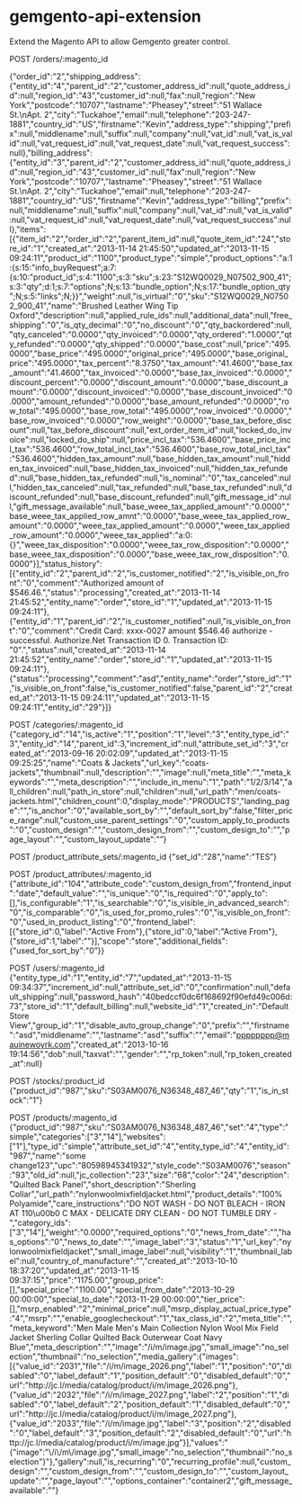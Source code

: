 gemgento-api-extension
======================

Extend the Magento API to allow Gemgento greater control.

POST /orders/:magento_id

{"order_id":"2","shipping_address":{"entity_id":"4","parent_id":"2","customer_address_id":null,"quote_address_id":null,"region_id":"43","customer_id":null,"fax":null,"region":"New York","postcode":"10707","lastname":"Pheasey","street":"51 Wallace St.\nApt. 2","city":"Tuckahoe","email":null,"telephone":"203-247-1881","country_id":"US","firstname":"Kevin","address_type":"shipping","prefix":null,"middlename":null,"suffix":null,"company":null,"vat_id":null,"vat_is_valid":null,"vat_request_id":null,"vat_request_date":null,"vat_request_success":null},"billing_address":{"entity_id":"3","parent_id":"2","customer_address_id":null,"quote_address_id":null,"region_id":"43","customer_id":null,"fax":null,"region":"New York","postcode":"10707","lastname":"Pheasey","street":"51 Wallace St.\nApt. 2","city":"Tuckahoe","email":null,"telephone":"203-247-1881","country_id":"US","firstname":"Kevin","address_type":"billing","prefix":null,"middlename":null,"suffix":null,"company":null,"vat_id":null,"vat_is_valid":null,"vat_request_id":null,"vat_request_date":null,"vat_request_success":null},"items":[{"item_id":"2","order_id":"2","parent_item_id":null,"quote_item_id":"24","store_id":"1","created_at":"2013-11-14 21:45:50","updated_at":"2013-11-15 09:24:11","product_id":"1100","product_type":"simple","product_options":"a:1:{s:15:\"info_buyRequest\";a:7:{s:10:\"product_id\";s:4:\"1100\";s:3:\"sku\";s:23:\"S12WQ0029_N07502_900_41\";s:3:\"qty\";d:1;s:7:\"options\";N;s:13:\"bundle_option\";N;s:17:\"bundle_option_qty\";N;s:5:\"links\";N;}}","weight":null,"is_virtual":"0","sku":"S12WQ0029_N07502_900_41","name":"Brushed Leather Wing Tip Oxford","description":null,"applied_rule_ids":null,"additional_data":null,"free_shipping":"0","is_qty_decimal":"0","no_discount":"0","qty_backordered":null,"qty_canceled":"0.0000","qty_invoiced":"0.0000","qty_ordered":"1.0000","qty_refunded":"0.0000","qty_shipped":"0.0000","base_cost":null,"price":"495.0000","base_price":"495.0000","original_price":"495.0000","base_original_price":"495.0000","tax_percent":"8.3750","tax_amount":"41.4600","base_tax_amount":"41.4600","tax_invoiced":"0.0000","base_tax_invoiced":"0.0000","discount_percent":"0.0000","discount_amount":"0.0000","base_discount_amount":"0.0000","discount_invoiced":"0.0000","base_discount_invoiced":"0.0000","amount_refunded":"0.0000","base_amount_refunded":"0.0000","row_total":"495.0000","base_row_total":"495.0000","row_invoiced":"0.0000","base_row_invoiced":"0.0000","row_weight":"0.0000","base_tax_before_discount":null,"tax_before_discount":null,"ext_order_item_id":null,"locked_do_invoice":null,"locked_do_ship":null,"price_incl_tax":"536.4600","base_price_incl_tax":"536.4600","row_total_incl_tax":"536.4600","base_row_total_incl_tax":"536.4600","hidden_tax_amount":null,"base_hidden_tax_amount":null,"hidden_tax_invoiced":null,"base_hidden_tax_invoiced":null,"hidden_tax_refunded":null,"base_hidden_tax_refunded":null,"is_nominal":"0","tax_canceled":null,"hidden_tax_canceled":null,"tax_refunded":null,"base_tax_refunded":null,"discount_refunded":null,"base_discount_refunded":null,"gift_message_id":null,"gift_message_available":null,"base_weee_tax_applied_amount":"0.0000","base_weee_tax_applied_row_amnt":"0.0000","base_weee_tax_applied_row_amount":"0.0000","weee_tax_applied_amount":"0.0000","weee_tax_applied_row_amount":"0.0000","weee_tax_applied":"a:0:{}","weee_tax_disposition":"0.0000","weee_tax_row_disposition":"0.0000","base_weee_tax_disposition":"0.0000","base_weee_tax_row_disposition":"0.0000"}],"status_history":[{"entity_id":"2","parent_id":"2","is_customer_notified":"2","is_visible_on_front":"0","comment":"Authorized amount of $546.46.","status":"processing","created_at":"2013-11-14 21:45:52","entity_name":"order","store_id":"1","updated_at":"2013-11-15 09:24:11"},{"entity_id":"1","parent_id":"2","is_customer_notified":null,"is_visible_on_front":"0","comment":"Credit Card: xxxx-0027 amount $546.46 authorize - successful. Authorize.Net Transaction ID 0.  Transaction ID: \"0\".","status":null,"created_at":"2013-11-14 21:45:52","entity_name":"order","store_id":"1","updated_at":"2013-11-15 09:24:11"},{"status":"processing","comment":"asd","entity_name":"order","store_id":"1","is_visible_on_front":false,"is_customer_notified":false,"parent_id":"2","created_at":"2013-11-15 09:24:11","updated_at":"2013-11-15 09:24:11","entity_id":"29"}]} 

POST /categories/:magento_id
{"category_id":"14","is_active":"1","position":"1","level":"3","entity_type_id":"3","entity_id":"14","parent_id":3,"increment_id":null,"attribute_set_id":"3","created_at":"2013-09-16 20:02:09","updated_at":"2013-11-15 09:25:25","name":"Coats & Jackets","url_key":"coats-jackets","thumbnail":null,"description":"","image":null,"meta_title":"","meta_keywords":"","meta_description":"","include_in_menu":"1","path":"1\/2\/3\/14","all_children":null,"path_in_store":null,"children":null,"url_path":"men\/coats-jackets.html","children_count":0,"display_mode":"PRODUCTS","landing_page":"","is_anchor":"0","available_sort_by":"","default_sort_by":false,"filter_price_range":null,"custom_use_parent_settings":"0","custom_apply_to_products":"0","custom_design":"","custom_design_from":"","custom_design_to":"","page_layout":"","custom_layout_update":"”} 

POST /product_attribute_sets/:magento_id
{"set_id":"28","name":"TES”}

POST /product_attributes/:magento_id
{"attribute_id":"104","attribute_code":"custom_design_from","frontend_input":"date","default_value":"","is_unique":"0","is_required":"0","apply_to":[],"is_configurable":"1","is_searchable":"0","is_visible_in_advanced_search":"0","is_comparable":"0","is_used_for_promo_rules":"0","is_visible_on_front":"0","used_in_product_listing":"0","frontend_label":[{"store_id":0,"label":"Active From"},{"store_id":0,"label":"Active From"},{"store_id":1,"label":""}],"scope":"store","additional_fields":{"used_for_sort_by":"0”}}

POST /users/:magento_id
{"entity_type_id":"1","entity_id":"7","updated_at":"2013-11-15 09:34:37","increment_id":null,"attribute_set_id":"0","confirmation":null,"default_shipping":null,"password_hash":"40bedccf0dc6f168692f90efd49c006d:73","store_id":"1","default_billing":null,"website_id":"1","created_in":"Default Store View","group_id":"1","disable_auto_group_change":"0","prefix":"","firstname":"asd","middlename":"","lastname":"asd","suffix":"","email":"pppppppp@mauinewoyrk.com","created_at":"2013-10-16 19:14:56","dob":null,"taxvat":"","gender":"","rp_token":null,"rp_token_created_at":null}

POST /stocks/:product_id
{"product_id":"987","sku":"S03AM0076_N36348_487_46","qty":"1","is_in_stock":"1”}

POST /products/:magento_id
{"product_id":"987","sku":"S03AM0076_N36348_487_46","set":"4","type":"simple","categories":["3","14"],"websites":["1"],"type_id":"simple","attribute_set_id":"4","entity_type_id":"4","entity_id":"987","name":"some change123","upc":"80598945341932","style_code":"S03AM0076","season":"93","old_id":null,"jc_collection":"23","size":"68","color":"24","description":"Quilted Back Panel","short_description":"Sherling Collar","url_path":"nylonwoolmixfieldjacket.html","product_details":"100% Polyamide","care_instructions":"DO NOT WASH - DO NOT BLEACH - IRON AT 110\u00b0 C MAX - DELICATE DRY CLEAN - DO NOT TUMBLE DRY -","category_ids":["3","14"],"weight":"0.0000","required_options":"0","news_from_date":"","has_options":"0","news_to_date":"","image_label":"3","status":"1","url_key":"nylonwoolmixfieldjacket","small_image_label":null,"visibility":"1","thumbnail_label":null,"country_of_manufacture":"","created_at":"2013-10-10 18:37:20","updated_at":"2013-11-15 09:37:15","price":"1175.00","group_price":[],"special_price":"1100.00","special_from_date":"2013-10-29 00:00:00","special_to_date":"2013-11-29 00:00:00","tier_price":[],"msrp_enabled":"2","minimal_price":null,"msrp_display_actual_price_type":"4","msrp":"","enable_googlecheckout":"1","tax_class_id":"2","meta_title":"","meta_keyword":"Men Male Men's Main Collection Nylon Wool Mix Field Jacket Sherling Collar Quilted Back Outerwear Coat Navy Blue","meta_description":"","image":"\/i\/m\/image.jpg","small_image":"no_selection","thumbnail":"no_selection","media_gallery":{"images":[{"value_id":"2031","file":"\/i\/m\/image_2026.png","label":"1","position":"0","disabled":"0","label_default":"1","position_default":"0","disabled_default":"0","url":"http:\/\/jc.l\/media\/catalog\/product\/i\/m\/image_2026.png"},{"value_id":"2032","file":"\/i\/m\/image_2027.png","label":"2","position":"1","disabled":"0","label_default":"2","position_default":"1","disabled_default":"0","url":"http:\/\/jc.l\/media\/catalog\/product\/i\/m\/image_2027.png"},{"value_id":"2033","file":"\/i\/m\/image.jpg","label":"3","position":"2","disabled":"0","label_default":"3","position_default":"2","disabled_default":"0","url":"http:\/\/jc.l\/media\/catalog\/product\/i\/m\/image.jpg"}],"values":"{\"image\":\"\\\/i\\\/m\\\/image.jpg\",\"small_image\":\"no_selection\",\"thumbnail\":\"no_selection\"}"},"gallery":null,"is_recurring":"0","recurring_profile":null,"custom_design":"","custom_design_from":"","custom_design_to":"","custom_layout_update":"","page_layout":"","options_container":"container2","gift_message_available":""}
